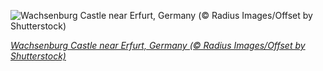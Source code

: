 
![Wachsenburg Castle near Erfurt, Germany (© Radius Images/Offset by Shutterstock)](https://cn.bing.com//th?id=OHR.WachsenburgCastle_EN-US0450745616_1920x1080.jpg&rf=LaDigue_1920x1080.jpg&pid=hp)

*[Wachsenburg Castle near Erfurt, Germany (© Radius Images/Offset by Shutterstock)](https://www.bing.com/search?q=Wachsenburg+Castle+Germany&form=hpcapt&filters=HpDate%3a%2220210803_0700%22)*
